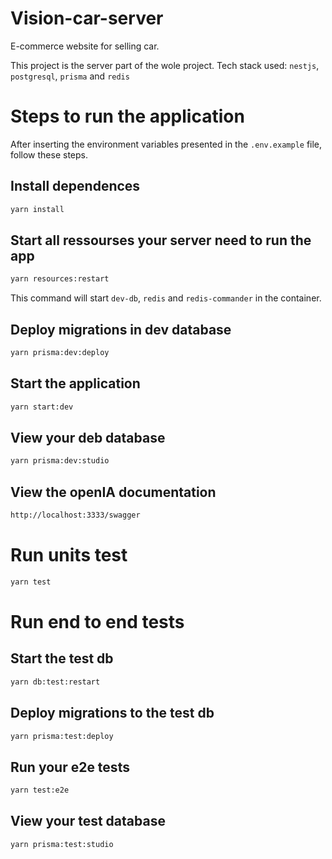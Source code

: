 # Vision-car-server

E-commerce website for selling car.

This project is the server part of the wole project. Tech stack used: `nestjs`, `postgresql`, `prisma` and `redis`

# Steps to run the application

After inserting the environment variables presented in the `.env.example` file, follow these steps.

## Install dependences

```bash
yarn install
```

## Start all ressourses your server need to run the app

```bash
yarn resources:restart
```

This command will start `dev-db`, `redis` and `redis-commander` in the container.

## Deploy migrations in dev database

```bash
yarn prisma:dev:deploy
```

## Start the application

```bash
yarn start:dev
```

## View your deb database

```bash
yarn prisma:dev:studio
```

## View the openIA documentation

```bash
http://localhost:3333/swagger
```

# Run units test

```bash
yarn test
```

# Run end to end tests

## Start the test db

```bash
yarn db:test:restart
```

## Deploy migrations to the test db

```bash
yarn prisma:test:deploy
```

## Run your e2e tests

```bash
yarn test:e2e
```

## View your test database

```bash
yarn prisma:test:studio
```
